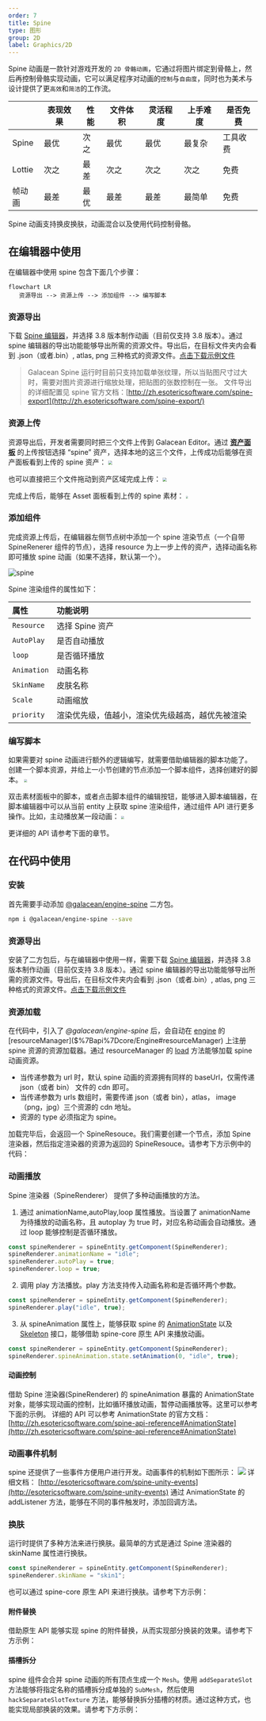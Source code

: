 ```yaml
---
order: 7
title: Spine
type: 图形
group: 2D
label: Graphics/2D
---
```


Spine 动画是一款针对游戏开发的 `2D 骨骼动画`，它通过将图片绑定到骨骼上，然后再控制骨骼实现动画，它可以满足程序对动画的`控制`与`自由度`，同时也为美术与设计提供了更`高效`和`简洁`的工作流。

|        | 表现效果 | 性能 | 文件体积 | 灵活程度 | 上手难度 | 是否免费 |
| ------ | -------- | ---- | -------- | -------- | -------- | -------- |
| Spine  | 最优     | 次之 | 最优     | 最优     | 最复杂   | 工具收费 |
| Lottie | 次之     | 最差 | 次之     | 次之     | 次之     | 免费     |
| 帧动画 | 最差     | 最优 | 最差     | 最差     | 最简单   | 免费     |

Spine 动画支持换皮换肤，动画混合以及使用代码控制骨骼。

## 在编辑器中使用

在编辑器中使用 spine 包含下面几个步骤：

```mermaid
flowchart LR
   资源导出 --> 资源上传 --> 添加组件 --> 编写脚本
```

### 资源导出

下载 [Spine 编辑器](https://zh.esotericsoftware.com/)，并选择 3.8 版本制作动画（目前仅支持 3.8 版本）。通过 spine 编辑器的导出功能能够导出所需的资源文件。导出后，在目标文件夹内会看到 .json（或者.bin）, atlas, png 三种格式的资源文件。[点击下载示例文件](https://mdn.alipayobjects.com/portal_h1wdez/afts/file/A*uhFUSbeI5z0AAAAAAAAAAAAAAQAAAQ)

> Galacean Spine 运行时目前只支持加载单张纹理，所以当贴图尺寸过大时，需要对图片资源进行缩放处理，把贴图的张数控制在一张。
> 文件导出的详细配置见 spine 官方文档：[http://zh.esotericsoftware.com/spine-export](http://zh.esotericsoftware.com/spine-export/)

### 资源上传

资源导出后，开发者需要同时把三个文件上传到 Galacean Editor。通过 **[资产面板](${docs}interface-assets)** 的上传按钮选择 “spine” 资产，选择本地的这三个文件，上传成功后能够在资产面板看到上传的 spine 资产：
<img src="https://mdn.alipayobjects.com/huamei_kz4wfo/afts/img/A*OYpQSIgQi8UAAAAAAAAAAAAADsp6AQ/original"  style="zoom:50%;" />

也可以直接把三个文件拖动到资产区域完成上传：
<img src="https://mdn.alipayobjects.com/huamei_kz4wfo/afts/img/A*ZQi1SasPBGUAAAAAAAAAAAAADsp6AQ/original"  style="zoom:50%;" />

完成上传后，能够在 Asset 面板看到上传的 spine 素材：
<img src="https://mdn.alipayobjects.com/huamei_kz4wfo/afts/img/A*5HacQrZQQA8AAAAAAAAAAAAADsp6AQ/original"  style="zoom:30%;" />

### 添加组件

完成资源上传后，在编辑器左侧节点树中添加一个 spine 渲染节点（一个自带 SpineRenerer 组件的节点），选择 resource 为上一步上传的资产，选择动画名称即可播放 spine 动画（如果不选择，默认第一个）。

![spine](https://mdn.alipayobjects.com/huamei_w6ifet/afts/img/A*tqm4R51gYxEAAAAAAAAAAAAADjCHAQ/original)

Spine 渲染组件的属性如下：

| 属性        | 功能说明                                         |
| :---------- | :----------------------------------------------- |
| `Resource`  | 选择 Spine 资产                                  |
| `AutoPlay`  | 是否自动播放                                     |
| `loop`      | 是否循环播放                                     |
| `Animation` | 动画名称                                         |
| `SkinName`  | 皮肤名称                                         |
| `Scale`     | 动画缩放                                         |
| `priority`  | 渲染优先级，值越小，渲染优先级越高，越优先被渲染 |

### 编写脚本

如果需要对 spine 动画进行额外的逻辑编写，就需要借助编辑器的脚本功能了。创建一个脚本资源，并给上一小节创建的节点添加一个脚本组件，选择创建好的脚本。
<img src="https://mdn.alipayobjects.com/huamei_kz4wfo/afts/img/A*0FhvS6askHoAAAAAAAAAAAAADsp6AQ/original"  style="zoom:40%;" />

双击素材面板中的脚本，或者点击脚本组件的编辑按钮，能够进入脚本编辑器，在脚本编辑器中可以从当前 entity 上获取 spine 渲染组件，通过组件 API 进行更多操作。比如，主动播放某一段动画：
<img src="https://mdn.alipayobjects.com/huamei_kz4wfo/afts/img/A*UYX6RYDYrFQAAAAAAAAAAAAADsp6AQ/original"  style="zoom:40%;" />

更详细的 API 请参考下面的章节。

## 在代码中使用

### 安装

首先需要手动添加 [@galacean/engine-spine](https://github.com/galacean/engine-spine) 二方包。

```bash
npm i @galacean/engine-spine --save
```

### 资源导出

安装了二方包后，与在编辑器中使用一样，需要下载 [Spine 编辑器](https://zh.esotericsoftware.com/)，并选择 3.8 版本制作动画（目前仅支持 3.8 版本）。通过 spine 编辑器的导出功能能够导出所需的资源文件。导出后，在目标文件夹内会看到 .json（或者.bin）, atlas, png 三种格式的资源文件。[点击下载示例文件](https://mdn.alipayobjects.com/portal_h1wdez/afts/file/A*uhFUSbeI5z0AAAAAAAAAAAAAAQAAAQ)

### 资源加载

在代码中，引入了 _@galacean/engine-spine_ 后，会自动在 [engine]($%7Bapi%7Dcore/Engine) 的 [resourceManager]($%7Bapi%7Dcore/Engine#resourceManager) 上注册 spine 资源的资源加载器。通过 resourceManager 的 [load]($%7Bapi%7Dcore/ResourceManager/#load) 方法能够加载 spine 动画资源。

- 当传递参数为 url 时，默认 spine 动画的资源拥有同样的 baseUrl，仅需传递 json（或者 bin） 文件的 cdn 即可。
- 当传递参数为 urls 数组时，需要传递 json（或者 bin），atlas， image（png，jpg）三个资源的 cdn 地址。
- 资源的 type 必须指定为 spine。

加载完毕后，会返回一个 SpineResouce。我们需要创建一个节点，添加 Spine 渲染器，然后指定渲染器的资源为返回的 SpineResouce。请参考下方示例中的代码：

<playground src="spine-animation.ts"></playground>

### 动画播放

Spine 渲染器（SpineRenderer） 提供了多种动画播放的方法。

1. 通过 animationName,autoPlay,loop 属性播放。当设置了 animationName 为待播放的动画名称，且 autoplay 为 true 时，对应名称动画会自动播放。通过 loop 能够控制是否循环播放。

```javascript
const spineRenderer = spineEntity.getComponent(SpineRenderer);
spineRenderer.animationName = "idle";
spineRenderer.autoPlay = true;
spineRenderer.loop = true;
```

2. 调用 play 方法播放。play 方法支持传入动画名称和是否循环两个参数。

```javascript
const spineRenderer = spineEntity.getComponent(SpineRenderer);
spineRenderer.play("idle", true);
```

3. 从 spineAnimation 属性上，能够获取 spine 的 [AnimationState](http://zh.esotericsoftware.com/spine-api-reference#AnimationState) 以及 [Skeleton](http://zh.esotericsoftware.com/spine-api-reference#Skeleton) 接口，能够借助 spine-core 原生 API 来播放动画。

```javascript
const spineRenderer = spineEntity.getComponent(SpineRenderer);
spineRenderer.spineAnimation.state.setAnimation(0, "idle", true);
```

#### 动画控制

借助 Spine 渲染器(SpineRenderer) 的 spineAnimation 暴露的 AnimationState 对象，能够实现动画的控制，比如循环播放动画，暂停动画播放等。这里可以参考下面的示例。
详细的 API 可以参考 AnimationState 的官方文档：[http://zh.esotericsoftware.com/spine-api-reference#AnimationState](http://zh.esotericsoftware.com/spine-api-reference#AnimationState)

### 动画事件机制

spine 还提供了一些事件方便用户进行开发。动画事件的机制如下图所示：
![](https://gw.alipayobjects.com/mdn/mybank_yul/afts/img/A*fC1NT5tTET8AAAAAAAAAAAAAARQnAQ#crop=0&crop=0&crop=1&crop=1&id=JUZeZ&originHeight=280&originWidth=640&originalType=binary&ratio=1&rotation=0&showTitle=false&status=done&style=none&title=)
详细文档：
[http://esotericsoftware.com/spine-unity-events](http://esotericsoftware.com/spine-unity-events)
通过 AnimationState 的 addListener 方法，能够在不同的事件触发时，添加回调方法。

### 换肤

运行时提供了多种方法来进行换肤。最简单的方式是通过 Spine 渲染器的 skinName 属性进行换肤。

```javascript
const spineRenderer = spineEntity.getComponent(SpineRenderer);
spineRenderer.skinName = "skin1";
```

也可以通过 spine-core 原生 API 来进行换肤。请参考下方示例：
<playground src="spine-skin-change.ts"></playground>

#### 附件替换

借助原生 API 能够实现 spine 的附件替换，从而实现部分换装的效果。请参考下方示例：
<playground src="spine-change-attachment.ts"></playground>

#### 插槽拆分

spine 组件会合并 spine 动画的所有顶点生成一个 `Mesh`。使用 `addSeparateSlot` 方法能够将指定名称的插槽拆分成单独的 `SubMesh`，然后使用 `hackSeparateSlotTexture` 方法，能够替换拆分插槽的材质。通过这种方式，也能实现局部换装的效果。请参考下方示例：

<playground src="spine-hack-slot-texture.ts"></playground>
